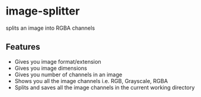 # image-splitter
splits an image into RGBA channels

## Features

* Gives you image format/extension
* Gives you image dimensions
* Gives you number of channels in an image
* Shows you all the image channels i.e. RGB, Grayscale, RGBA
* Splits and saves all the image channels in the current working directory
